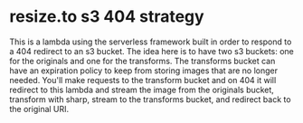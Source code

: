 # resize.to s3 404 strategy

This is a lambda using the serverless framework built in order to respond to a 404 redirect to an s3 bucket. The idea here is to have two s3 buckets: one for the originals and one for the transforms. The transforms bucket can have an expiration policy to keep from storing images that are no longer needed. You'll make requests to the transform bucket and on 404 it will redirect to this lambda and stream the image from the originals bucket, transform with sharp, stream to the transforms bucket, and redirect back to the original URI.
